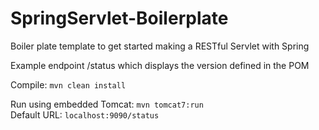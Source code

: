 # SpringServlet-Boilerplate
Boiler plate template to get started making a RESTful Servlet with Spring

Example endpoint /status which displays the version defined in the POM


Compile: `mvn clean install`        

Run using embedded Tomcat: `mvn tomcat7:run`      
Default URL: `localhost:9090/status`
